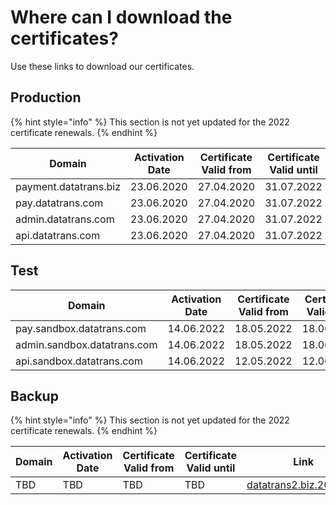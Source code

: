 # Where can I download the certificates?

Use these links to download our certificates.

## Production

{% hint style="info" %}
This section is not yet updated for the 2022 certificate renewals.
{% endhint %}

| **Domain**            | **Activation Date** | **Certificate Valid from** | **Certificate Valid until** | **Link**                                                                                                                               |
| --------------------- | ------------------- | -------------------------- | --------------------------- | -------------------------------------------------------------------------------------------------------------------------------------- |
| payment.datatrans.biz | 23.06.2020          | 27.04.2020                 | 31.07.2022                  | [datatrans.com.2020.zip](https://github.com/datatrans/techinfo.datatrans.ch/raw/master/certs/datatrans.com.2020.zip)                   |
| pay.datatrans.com     | 23.06.2020          | 27.04.2020                 | 31.07.2022                  | [datatrans.com.2020.zip](https://github.com/datatrans/techinfo.datatrans.ch/raw/master/certs/datatrans.com.2020.zip)                   |
| admin.datatrans.com   | 23.06.2020          | 27.04.2020                 | 31.07.2022                  | [datatrans.com.2020.zip](https://github.com/datatrans/techinfo.datatrans.ch/raw/master/certs/datatrans.com.2020.zip)                   |
| api.datatrans.com     | 23.06.2020          | 27.04.2020                 | 31.07.2022                  | [wildcard.datatrans.com.2020.zip](https://github.com/datatrans/techinfo.datatrans.ch/raw/master/certs/wildcard.datatrans.com.2020.zip) |

## Test

| **Domain**                  | **Activation Date** | **Certificate Valid from** | **Certificate Valid until** | **Link** |
| --------------------------- | ------------------- | -------------------------- | --------------------------- | -------- |
| pay.sandbox.datatrans.com   | 14.06.2022          | 18.05.2022                 | 18.06.2023                  | TBD      |
| admin.sandbox.datatrans.com | 14.06.2022          | 18.05.2022                 | 18.06.2023                  | TBD      |
| api.sandbox.datatrans.com   | 14.06.2022          | 12.05.2022                 | 12.06.2023                  | TBD      |

## Backup

{% hint style="info" %}
This section is not yet updated for the 2022 certificate renewals.
{% endhint %}

| Domain | **Activation Date** | **Certificate Valid from** | **Certificate Valid until** | Link                                                                                                                   |
| ------ | ------------------- | -------------------------- | --------------------------- | ---------------------------------------------------------------------------------------------------------------------- |
| TBD    | TBD                 | TBD                        | TBD                         | [datatrans2.biz.2019.zip](https://github.com/datatrans/techinfo.datatrans.ch/raw/master/certs/datatrans2.biz.2019.zip) |
